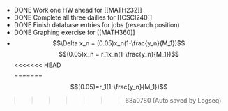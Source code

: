 - DONE Work one HW ahead for [[MATH232]]
- DONE Complete all three dailies for [[CSCI240]]
- DONE Finish database entries for jobs (research position)
- DONE Graphing exercise for [[MATH360]]
- $$\Delta x_n = (0.05)x_n(1-\frac{y_n}{M_1})$$
  $$(0.05)x_n = r_1x_n(1-\frac{y_n}{M_1})$$
<<<<<<< HEAD
  $$$$
=======
  $$(0.05)=r_1(1-\frac{y_n}{M_1})$$
>>>>>>> 68a0780 (Auto saved by Logseq)
